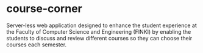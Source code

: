 # course-corner
Server-less web application designed to enhance the student experience at the Faculty of Computer Science and Engineering (FINKI) by enabling the students to discuss and review different courses so they can choose their courses each semester.
